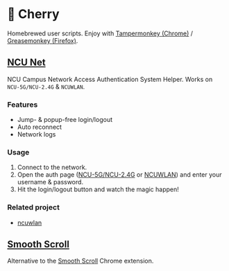 # 🌸 Cherry

Homebrewed user scripts. Enjoy with [Tampermonkey (Chrome)](https://chrome.google.com/webstore/detail/tampermonkey/dhdgffkkebhmkfjojejmpbldmpobfkfo) / [Greasemonkey (Firefox)](https://addons.mozilla.org/firefox/addon/greasemonkey/).

## [NCU Net](../../raw/master/ncu-net.user.js)

NCU Campus Network Access Authentication System Helper. Works on `NCU-5G/NCU-2.4G` & `NCUWLAN`.

### Features

- Jump- & popup-free login/logout
- Auto reconnect
- Network logs

### Usage

1. Connect to the network.
2. Open the auth page ([NCU-5G/NCU-2.4G](http://222.204.3.154/) or [NCUWLAN](http://aaa.ncu.edu.cn/)) and enter your username & password.
3. Hit the login/logout button and watch the magic happen!

### Related project

- [ncuwlan](https://github.com/maoyuqing/ncuwlan)

## [Smooth Scroll](../../raw/master/smoothscroll.user.js)

Alternative to the [Smooth Scroll](https://chrome.google.com/webstore/detail/smoothscroll/nbokbjkabcmbfdlbddjidfmibcpneigj) Chrome extension.

